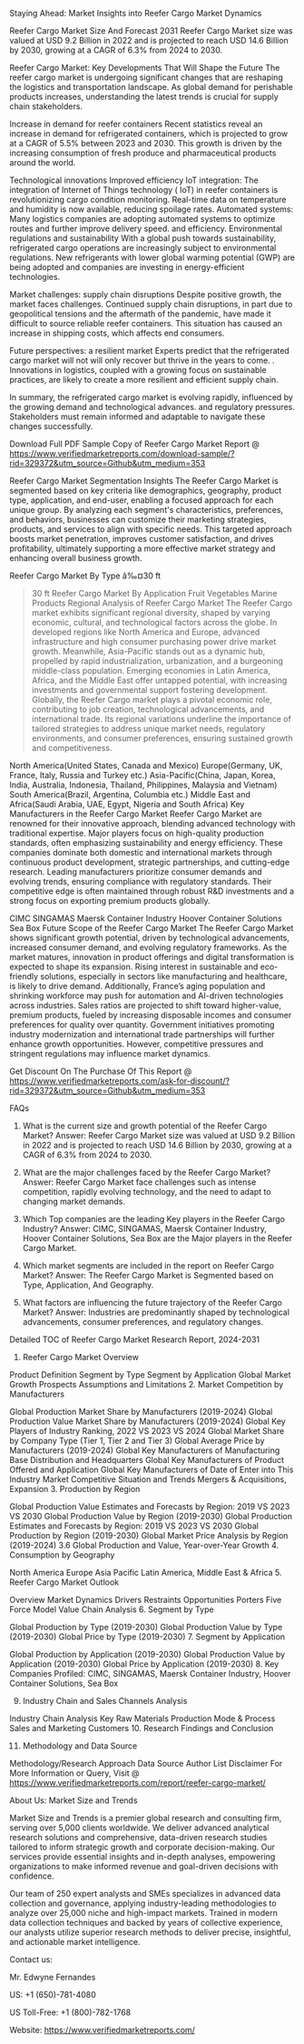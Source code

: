 Staying Ahead: Market Insights into Reefer Cargo Market Dynamics


Reefer Cargo Market Size And Forecast 2031
Reefer Cargo Market size was valued at USD 9.2 Billion in 2022 and is projected to reach USD 14.6 Billion by 2030, growing at a CAGR of 6.3% from 2024 to 2030.

Reefer Cargo Market: Key Developments That Will Shape the Future
The reefer cargo market is undergoing significant changes that are reshaping the logistics and transportation landscape. As global demand for perishable products increases, understanding the latest trends is crucial for supply chain stakeholders.

Increase in demand for reefer containers
Recent statistics reveal an increase in demand for refrigerated containers, which is projected to grow at a CAGR of 5.5% between 2023 and 2030. This growth is driven by the increasing consumption of fresh produce and pharmaceutical products around the world.

Technological innovations Improved efficiency
IoT integration: The integration of Internet of Things technology ( IoT) in reefer containers is revolutionizing cargo condition monitoring. Real-time data on temperature and humidity is now available, reducing spoilage rates.
Automated systems: Many logistics companies are adopting automated systems to optimize routes and further improve delivery speed. and efficiency.
Environmental regulations and sustainability
With a global push towards sustainability, refrigerated cargo operations are increasingly subject to environmental regulations. New refrigerants with lower global warming potential (GWP) are being adopted and companies are investing in energy-efficient technologies.

Market challenges: supply chain disruptions
Despite positive growth, the market faces challenges. Continued supply chain disruptions, in part due to geopolitical tensions and the aftermath of the pandemic, have made it difficult to source reliable reefer containers. This situation has caused an increase in shipping costs, which affects end consumers.

Future perspectives: a resilient market
Experts predict that the refrigerated cargo market will not will only recover but thrive in the years to come. . Innovations in logistics, coupled with a growing focus on sustainable practices, are likely to create a more resilient and efficient supply chain.

In summary, the refrigerated cargo market is evolving rapidly, influenced by the growing demand and technological advances. and regulatory pressures. Stakeholders must remain informed and adaptable to navigate these changes successfully.

Download Full PDF Sample Copy of Reefer Cargo Market Report @ https://www.verifiedmarketreports.com/download-sample/?rid=329372&utm_source=Github&utm_medium=353

Reefer Cargo Market Segmentation Insights
The Reefer Cargo Market is segmented based on key criteria like demographics, geography, product type, application, and end-user, enabling a focused approach for each unique group. By analyzing each segment's characteristics, preferences, and behaviors, businesses can customize their marketing strategies, products, and services to align with specific needs. This targeted approach boosts market penetration, improves customer satisfaction, and drives profitability, ultimately supporting a more effective market strategy and enhancing overall business growth.

Reefer Cargo Market By Type
â‰¤30 ft
> 30 ft
Reefer Cargo Market By Application
Fruit
Vegetables
Marine Products
Regional Analysis of Reefer Cargo Market
The Reefer Cargo market exhibits significant regional diversity, shaped by varying economic, cultural, and technological factors across the globe. In developed regions like North America and Europe, advanced infrastructure and high consumer purchasing power drive market growth. Meanwhile, Asia-Pacific stands out as a dynamic hub, propelled by rapid industrialization, urbanization, and a burgeoning middle-class population. Emerging economies in Latin America, Africa, and the Middle East offer untapped potential, with increasing investments and governmental support fostering development. Globally, the Reefer Cargo market plays a pivotal economic role, contributing to job creation, technological advancements, and international trade. Its regional variations underline the importance of tailored strategies to address unique market needs, regulatory environments, and consumer preferences, ensuring sustained growth and competitiveness.

North America(United States, Canada and Mexico)
Europe(Germany, UK, France, Italy, Russia and Turkey etc.)
Asia-Pacific(China, Japan, Korea, India, Australia, Indonesia, Thailand, Philippines, Malaysia and Vietnam)
South America(Brazil, Argentina, Columbia etc.)
Middle East and Africa(Saudi Arabia, UAE, Egypt, Nigeria and South Africa)
Key Manufacturers in the Reefer Cargo Market
Reefer Cargo Market are renowned for their innovative approach, blending advanced technology with traditional expertise. Major players focus on high-quality production standards, often emphasizing sustainability and energy efficiency. These companies dominate both domestic and international markets through continuous product development, strategic partnerships, and cutting-edge research. Leading manufacturers prioritize consumer demands and evolving trends, ensuring compliance with regulatory standards. Their competitive edge is often maintained through robust R&D investments and a strong focus on exporting premium products globally.

CIMC
SINGAMAS
Maersk Container Industry
Hoover Container Solutions
Sea Box
Future Scope of the Reefer Cargo Market
The Reefer Cargo Market shows significant growth potential, driven by technological advancements, increased consumer demand, and evolving regulatory frameworks. As the market matures, innovation in product offerings and digital transformation is expected to shape its expansion. Rising interest in sustainable and eco-friendly solutions, especially in sectors like manufacturing and healthcare, is likely to drive demand. Additionally, France’s aging population and shrinking workforce may push for automation and AI-driven technologies across industries. Sales ratios are projected to shift toward higher-value, premium products, fueled by increasing disposable incomes and consumer preferences for quality over quantity. Government initiatives promoting industry modernization and international trade partnerships will further enhance growth opportunities. However, competitive pressures and stringent regulations may influence market dynamics.

Get Discount On The Purchase Of This Report @ https://www.verifiedmarketreports.com/ask-for-discount/?rid=329372&utm_source=Github&utm_medium=353

FAQs
1. What is the current size and growth potential of the Reefer Cargo Market?
Answer: Reefer Cargo Market size was valued at USD 9.2 Billion in 2022 and is projected to reach USD 14.6 Billion by 2030, growing at a CAGR of 6.3% from 2024 to 2030.

2. What are the major challenges faced by the Reefer Cargo Market?
Answer: Reefer Cargo Market face challenges such as intense competition, rapidly evolving technology, and the need to adapt to changing market demands.

3. Which Top companies are the leading Key players in the Reefer Cargo Industry?
Answer: CIMC, SINGAMAS, Maersk Container Industry, Hoover Container Solutions, Sea Box are the Major players in the Reefer Cargo Market.

4. Which market segments are included in the report on Reefer Cargo Market?
Answer: The Reefer Cargo Market is Segmented based on Type, Application, And Geography.

5. What factors are influencing the future trajectory of the Reefer Cargo Market?
Answer: Industries are predominantly shaped by technological advancements, consumer preferences, and regulatory changes.

Detailed TOC of Reefer Cargo Market Research Report, 2024-2031
1. Reefer Cargo Market Overview

Product Definition
Segment by Type
Segment by Application
Global Market Growth Prospects
Assumptions and Limitations
2. Market Competition by Manufacturers

Global Production Market Share by Manufacturers (2019-2024)
Global Production Value Market Share by Manufacturers (2019-2024)
Global Key Players of Industry Ranking, 2022 VS 2023 VS 2024
Global Market Share by Company Type (Tier 1, Tier 2 and Tier 3)
Global Average Price by Manufacturers (2019-2024)
Global Key Manufacturers of Manufacturing Base Distribution and Headquarters
Global Key Manufacturers of Product Offered and Application
Global Key Manufacturers of Date of Enter into This Industry
Market Competitive Situation and Trends
Mergers & Acquisitions, Expansion
3. Production by Region

Global Production Value Estimates and Forecasts by Region: 2019 VS 2023 VS 2030
Global Production Value by Region (2019-2030)
Global Production Estimates and Forecasts by Region: 2019 VS 2023 VS 2030
Global Production by Region (2019-2030)
Global Market Price Analysis by Region (2019-2024) 3.6 Global Production and Value, Year-over-Year Growth
4. Consumption by Geography

North America
Europe
Asia Pacific
Latin America, Middle East & Africa
5. Reefer Cargo Market Outlook

Overview
Market Dynamics
Drivers
Restraints
Opportunities
Porters Five Force Model
Value Chain Analysis 
6. Segment by Type

Global Production by Type (2019-2030)
Global Production Value by Type (2019-2030)
Global Price by Type (2019-2030)
7. Segment by Application

Global Production by Application (2019-2030)
Global Production Value by Application (2019-2030)
Global Price by Application (2019-2030)
8. Key Companies Profiled: CIMC, SINGAMAS, Maersk Container Industry, Hoover Container Solutions, Sea Box

9. Industry Chain and Sales Channels Analysis

Industry Chain Analysis
Key Raw Materials
Production Mode & Process
Sales and Marketing
Customers
10. Research Findings and Conclusion

11. Methodology and Data Source

Methodology/Research Approach
Data Source
Author List
Disclaimer
For More Information or Query, Visit @ https://www.verifiedmarketreports.com/report/reefer-cargo-market/

About Us: Market Size and Trends

Market Size and Trends is a premier global research and consulting firm, serving over 5,000 clients worldwide. We deliver advanced analytical research solutions and comprehensive, data-driven research studies tailored to inform strategic growth and corporate decision-making. Our services provide essential insights and in-depth analyses, empowering organizations to make informed revenue and goal-driven decisions with confidence.

Our team of 250 expert analysts and SMEs specializes in advanced data collection and governance, applying industry-leading methodologies to analyze over 25,000 niche and high-impact markets. Trained in modern data collection techniques and backed by years of collective experience, our analysts utilize superior research methods to deliver precise, insightful, and actionable market intelligence.

Contact us:

Mr. Edwyne Fernandes

US: +1 (650)-781-4080

US Toll-Free: +1 (800)-782-1768

Website: https://www.verifiedmarketreports.com/
